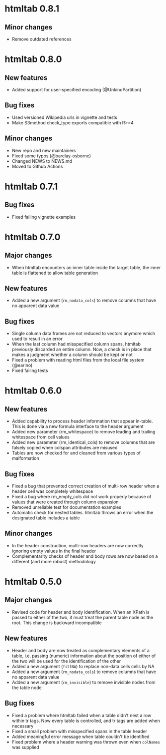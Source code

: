 # htmltab 0.8.1

## Minor changes

* Remove outdated references

# htmltab 0.8.0

## New features

* Added support for user-specified encoding (@UnkindPartition)

## Bug fixes

* Used versioned Wikipedia urls in vignette and tests
* Make S3method check_type exports compatible with R>=4

## Minor changes
* New repo and new maintainers
* Fixed some typos (@barclay-osborne)
* Changed NEWS to NEWS.md
* Moved to Github Actions

# htmltab 0.7.1

## Bug fixes

* Fixed failing vignette examples

# htmltab 0.7.0

## Major changes

* When htmltab encounters an inner table inside the target table, the inner table is flattened to allow table generation

## New features

* Added a new argument (`rm_nodata_cols`) to remove columns that have no apparent data value

## Bug fixes

* Single column data frames are not reduced to vectors anymore which used to result in an error
* When the last column had misspecified column spans, htmltab previously discarded an entire column. Now, a check is in place that makes a judgment whether a column should be kept or not
* Fixed a problem with reading html files from the local file system (@earino)
* Fixed failing tests

# htmltab 0.6.0

## New features

* Added capability to process header information that appear in-table. This is done via a new formula interface to the header argument
* Added new parameter (rm_whitespace) to remove leading and trailing whitespace from cell values
* Added new parameter (rm_identical_cols) to remove columns that are falsely copied when colspan attributes are misused
* Tables are now checked for and cleaned from various types of malformation

## Bug fixes

* Fixed a bug that prevented correct creation of multi-row header when a header cell was completely whitespace
* Fixed a bug where rm_empty_cols did not work properly because of values that were created through column expansion
* Removed unreliable test for documentation examples
* Automatic check for nested tables. htmltab throws an error when the designated table includes a table

## Minor changes
* In the header construction, multi-row headers are now correctly ignoring empty values in the final header
* Complementarity checks of header and body rows are now based on a different (and more robust) methodology

# htmltab 0.5.0

## Major changes

* Revised code for header and body identification. When an XPath is passed to either of the two, it must treat the parent table node as the root. This change is backward incompatible

## New features

* Header and body are now treated as complementary elements of a table, i.e. passing (numeric) information about the position of either of the two will be used for the identification of the other
* Added a new argument (`fillNA`) to replace non-data cells cells by NA
* Added a new argument (`rm_nodata_cols`) to remove columns that have no apparent data value
* Added a new argument (`rm_invisible`) to remove invisible nodes from the table node

## Bug fixes

* Fixed a problem where htmltab failed when a table didn't nest a row within tr tags. Now every table is controlled, and tr tags are added when necessary
* Fixed a small problem with misspecified spans in the table header
* Added meaningful error message when table couldn't be identified
* Fixed problem where a header warning was thrown even when `colNames` was supplied
